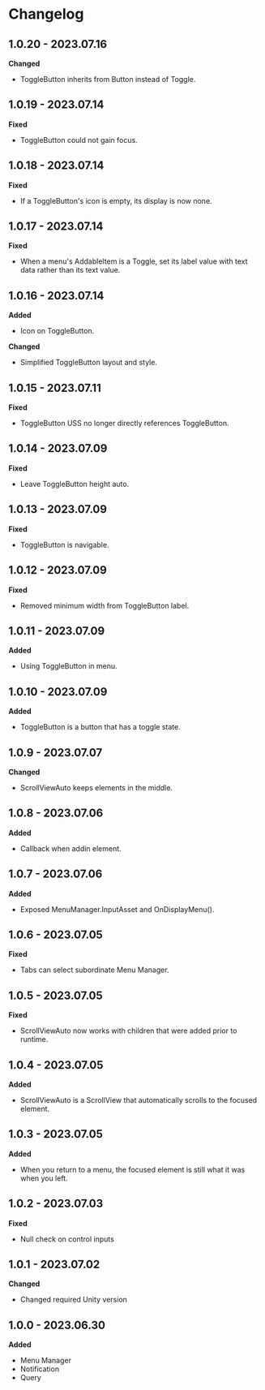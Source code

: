 # Changelog

## 1.0.20 - 2023.07.16

**Changed**

- ToggleButton inherits from Button instead of Toggle.

## 1.0.19 - 2023.07.14

**Fixed**

- ToggleButton could not gain focus.

## 1.0.18 - 2023.07.14

**Fixed**

- If a ToggleButton's icon is empty, its display is now none.

## 1.0.17 - 2023.07.14

**Fixed**

- When a menu's AddableItem is a Toggle, set its label value with text data rather than its text value.

## 1.0.16 - 2023.07.14

**Added**

- Icon on ToggleButton.

**Changed**

- Simplified ToggleButton layout and style.

## 1.0.15 - 2023.07.11

**Fixed**

- ToggleButton USS no longer directly references ToggleButton.

## 1.0.14 - 2023.07.09

**Fixed**

- Leave ToggleButton height auto.

## 1.0.13 - 2023.07.09

**Fixed**

- ToggleButton is navigable.

## 1.0.12 - 2023.07.09

**Fixed**

- Removed minimum width from ToggleButton label.

## 1.0.11 - 2023.07.09

**Added**

- Using ToggleButton in menu.

## 1.0.10 - 2023.07.09

**Added**

- ToggleButton is a button that has a toggle state.

## 1.0.9 - 2023.07.07

**Changed**

- ScrollViewAuto keeps elements in the middle.

## 1.0.8 - 2023.07.06

**Added**

- Callback when addin element.

## 1.0.7 - 2023.07.06

**Added**

- Exposed MenuManager.InputAsset and OnDisplayMenu().

## 1.0.6 - 2023.07.05

**Fixed**

- Tabs can select subordinate Menu Manager.

## 1.0.5 - 2023.07.05

**Fixed**

- ScrollViewAuto now works with children that were added prior to runtime.

## 1.0.4 - 2023.07.05

**Added**

- ScrollViewAuto is a ScrollView that automatically scrolls to the focused element.

## 1.0.3 - 2023.07.05

**Added**

- When you return to a menu, the focused element is still what it was when you left.

## 1.0.2 - 2023.07.03

**Fixed**

- Null check on control inputs

## 1.0.1 - 2023.07.02

**Changed**

- Changed required Unity version

## 1.0.0 - 2023.06.30

**Added**

- Menu Manager
- Notification
- Query
